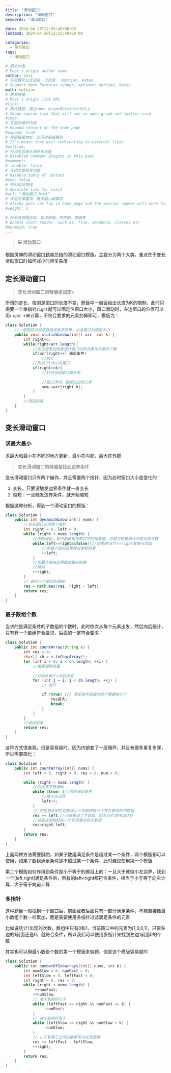```yaml
---
title: "滑动窗口"
description: "滑动窗口"
keywords: "滑动窗口"

date: 2024-04-20T12:55:49+08:00
lastmod: 2024-04-20T12:55:49+08:00

categories:
  - 学习笔记
tags:
  - 滑动窗口

# 原文作者
# Post's origin author name
author: zzzi
# 开启数学公式渲染，可选值： mathjax, katex
# Support Math Formulas render, options: mathjax, katex
math: mathjax
# 原文链接
# Post's origin link URL
#link:
# 图片链接，用在open graph和twitter卡片上
# Image source link that will use in open graph and twitter card
#imgs:
# 在首页展开内容
# Expand content on the home page
#expand: true
# 外部链接地址，访问时直接跳转
# It's means that will redirecting to external links
#extlink:
# 在当前页面关闭评论功能
# Disabled comment plugins in this post
#comment:
#  enable: false
# 关闭文章目录功能
# Disable table of content
#toc: false
# 绝对访问路径
# Absolute link for visit
#url: "滑动窗口.html"
# 开启文章置顶，数字越小越靠前
# Sticky post set-top in home page and the smaller nubmer will more forward.
#weight: 1

# 开启各种图渲染，如流程图、时序图、类图等
# Enable chart render, such as: flow, sequence, classes etc
#mermaid: true
---
```


> 🚍 滑动窗口

根据灵神的滑动窗口[题单](https://leetcode.cn/circle/discuss/0viNMK/)总结的滑动窗口模版，主要分为两个大类，重点在于变长滑动窗口时如何减小时间复杂度

<!--more-->

## 定长滑动窗口

> 定长滑动窗口的精髓是固定k

所谓的定长，指的是窗口的长度不变，题目中一般会给出长度为K的限制，此时只需要一个单指针`right`就可以固定住窗口大小，窗口滑动时，左边窗口的位置可以用`right-k`来计算，不符合要求的元素扔掉即可，模版为：

```java
class Solution {
    //一般题目会给定数组或者字符串，以及窗口的固定大小
    public void staticWindow(int[] arr, int k) {
        int right=0;
        while(right<arr.length){
            //在这里累加或者统计窗口中符合条件元素的个数
            if(arr[right++] 满足条件)
                //统计
            //形成了k大小的窗口
            if(right>=k){
                //针对当前窗口做业务
                
                //窗口滑动，删除左边的元素
                sum-=arr[right-k];
            }
        }
        //返回结果
    }
}
```

## 变长滑动窗口

### 求最大最小

求最大和最小在不同的地方更新，最小在内部，最大在外部

> 变长滑动窗口的精髓是找到边界条件

变长滑动窗口只有两个操作，并且需要两个指针，因为此时窗口大小是变化的：

1. 变长，只要没触发边界条件就一直变长
2. 缩短：一旦触发边界条件，就开始缩短

根据这种分析，得到一个滑动窗口的模版：

```java
class Solution {
    public int dynamicWidow(int[] nums) {
        //变长窗口必须两个指针
        int right = 0, left = 0;
        while (right < nums.length) {
            //不断滑动，有可能是累加窗口中的元素值，也有可能是统计元素出现次数
            while(left<=right&&false){//这里的left<=right看情况添加
                //求最小值在这里尝试更新结果
                ++left;
            }
            //求最大值在这里尝试更新结果
            //滑动
            ++right;
        }
        // 最后一个窗口别漏掉
        res = Math.max(res, right - left);
        return res;
    }
}
```

### 最子数组个数

当求的是满足条件的子数组的个数时，此时依次从每个元素出发，然后向后统计，只有有一个数组符合要求，后面的一定符合要求：

```java
class Solution {
    public int countArray(String s) {
        int res = 0;
        char[] ch = s.toCharArray();
        for (int i = 0; i < ch.length; ++i) {
            //重置辅助变量
            
            //分别从每个i向后出发
            for (int j = i; j < ch.length; ++j) {
                // 统计

                if (true) {// 满足条件后面的就不需要统计了
                    res变大;
                    break;
                }
            }
        }
        //返回结果
        return res;
    }
}
```

这种方式很直观，但是容易超时，因为内部套了一层循环，并且有很多重复步骤，所以需要简化：

```java
class Solution {
    public int countArray(int[] nums) {
        int left = 0, right = 0, res = 0, num = 0;

        while (right < nums.length) {
            //右边界不断滑动
            while (true) {//刚好满足条件
                //缩小左边界
                left++;
            }
            // 到这里说明左边界减小一步刚好有一个符合要求的子数组
            res += left;//只有移动了才会加，因为left的初值为0
            //或者这里刚好有一个符合要求的子数组
            res=right-left;
        }
        return res;
    }
}
```

上面两种方法需要斟酌，如果子数组满足条件是超过某一个条件，两个模版都可以使用，如果子数组满足条件是不超过某一个条件，此时建议使用第一个模版

第二个模版如何作用到条件是小于等于的题目上的：一旦大于就缩小左边界，找到一个[left,right]满足条件后，所有的left<right都符合条件，相当于小于等于向右计算，大于等于向前计算

### 多指针

这种题目一般找到一个窗口后，前面或者后面只有一部分满足条件，不能直接像最小数组个数一样累加，而是需要使用多指针过滤满足条件的元素

比如说统计1出现的次数，数组中只有0和1，当前窗口中的元素为[1,0,0,1]，只要左边的1前面还是0，就符合条件，所以我们可以使用多指针来找到左边1前面0的个数

其实也可以用最小数组个数的第一个模版来做题，但是这个模版容易超时

```java
class Solution {
    public int numberOfSubarrays(int[] nums, int k) {
        int numSlow = 0, numFast = 0;
        int leftSlow = 0, leftFast = 0;
        int right = 0, res = 0;
        while (right < nums.length) {
             ++numFast;
            ++numSlow;
            // 减小到刚好小于
            while (leftFast <= right && numFast >= k) {
                --numFast;
            }
            // 减小到刚好等于
            while (leftSlow <= right && numSlow > k) {
                --numSlow;
            }
            // 小于到等于之间的数都可以成为答案
            res += leftFast - leftSlow;
            ++right;
        }
        return res;
    }
}
```

